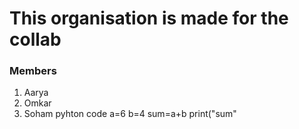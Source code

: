# This organisation is made for the collab

### Members

1. Aarya
2. Omkar
3. Soham
pyhton code
   a=6
   b=4
   sum=a+b
   print("sum"
